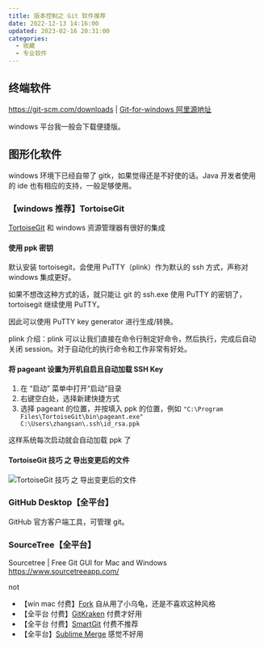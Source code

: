 ```yaml
---
title: 版本控制之 Git 软件推荐
date: 2022-12-13 14:16:00
updated: 2023-02-16 20:31:00
categories:
  - 收藏
  - 专业软件
---
```


## 终端软件

<https://git-scm.com/downloads> | [Git-for-windows 阿里源地址](https://registry.npmmirror.com/binary.html?path=git-for-windows/)

windows 平台我一般会下载便捷版。

## 图形化软件

windows 环境下已经自带了 gitk，如果觉得还是不好使的话。Java 开发者使用的 ide 也有相应的支持，一般足够使用。

### 【windows 推荐】TortoiseGit

[TortoiseGit](https://tortoisegit.org/download/) 和 windows 资源管理器有很好的集成

#### 使用 ppk 密钥

默认安装 tortoisegit，会使用 PuTTY（plink）作为默认的 ssh 方式，声称对 windows 集成更好。

如果不想改这种方式的话，就只能让 git 的 ssh.exe 使用 PuTTY 的密钥了，tortoisegit 继续使用 PuTTY。

因此可以使用 PuTTY key generator 进行生成/转换。

plink 介绍：plink 可以让我们直接在命令行制定好命令，然后执行，完成后自动关闭 session。对于自动化的执行命令和工作非常有好处。

#### 将 pageant 设置为开机自启且自动加载 SSH Key

1. 在 “启动” 菜单中打开“启动”目录
2. 右键空白处，选择新建快捷方式
3. 选择 pageant 的位置，并按填入 ppk 的位置，例如 `"C:\Program Files\TortoiseGit\bin\pageant.exe" C:\Users\zhangsan\.ssh\id_rsa.ppk`

这样系统每次启动就会自动加载 ppk 了

#### TortoiseGit 技巧 之 导出变更后的文件

![TortoiseGit 技巧 之 导出变更后的文件](https://upload-images.jianshu.io/upload_images/1662509-4bf5ccfaf3cb4115.gif?imageMogr2/auto-orient/strip)

### GitHub Desktop【全平台】

GitHub 官方客户端工具，可管理 git。

### SourceTree【全平台】

Sourcetree | Free Git GUI for Mac and Windows
<https://www.sourcetreeapp.com/>

not

* 【win mac 付费】[Fork](https://fork.dev/) 自从用了小乌龟，还是不喜欢这种风格
* 【全平台 付费】[GitKraken](https://www.gitkraken.com/) 付费才好用
* 【全平台 付费】[SmartGit](https://www.syntevo.com/smartgit/) 付费不推荐
* 【全平台】[Sublime Merge](https://www.sublimemerge.com/) 感觉不好用
